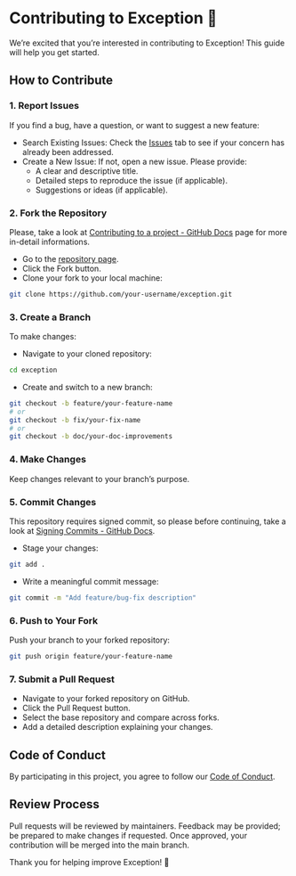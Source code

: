 # Contributing to Exception 🚦

We’re excited that you’re interested in contributing to Exception! This guide will help you get started.

## How to Contribute

### 1. Report Issues

If you find a bug, have a question, or want to suggest a new feature:

- Search Existing Issues: Check the [Issues](https://github.com/alessiofrittoli/exception/issues) tab to see if your concern has already been addressed.
- Create a New Issue: If not, open a new issue. Please provide:
  - A clear and descriptive title.
  - Detailed steps to reproduce the issue (if applicable).
  - Suggestions or ideas (if applicable).

### 2. Fork the Repository

Please, take a look at [Contributing to a project - GitHub Docs](https://docs.github.com/en/get-started/exploring-projects-on-github/contributing-to-a-project) page for more in-detail informations.

- Go to the [repository page](https://github.com/alessiofrittoli/exception).
- Click the Fork button.
- Clone your fork to your local machine:

```bash
git clone https://github.com/your-username/exception.git
```

### 3. Create a Branch

To make changes:

- Navigate to your cloned repository:

```bash
cd exception  
```

- Create and switch to a new branch:

```bash
git checkout -b feature/your-feature-name
# or
git checkout -b fix/your-fix-name
# or
git checkout -b doc/your-doc-improvements
```

### 4. Make Changes

Keep changes relevant to your branch’s purpose.

### 5. Commit Changes

This repository requires signed commit, so please before continuing, take a look at [Signing Commits - GitHub Docs](https://docs.github.com/en/authentication/managing-commit-signature-verification/signing-commits).

- Stage your changes:

```bash
git add .
```

- Write a meaningful commit message:

```bash
git commit -m "Add feature/bug-fix description"  
```

### 6. Push to Your Fork

Push your branch to your forked repository:

```bash
git push origin feature/your-feature-name  
```

### 7. Submit a Pull Request

- Navigate to your forked repository on GitHub.
- Click the Pull Request button.
- Select the base repository and compare across forks.
- Add a detailed description explaining your changes.

## Code of Conduct

By participating in this project, you agree to follow our [Code of Conduct](./CODE_OF_CONDUCT.md).

## Review Process

Pull requests will be reviewed by maintainers.
Feedback may be provided; be prepared to make changes if requested.
Once approved, your contribution will be merged into the main branch.

Thank you for helping improve Exception! 🎉
